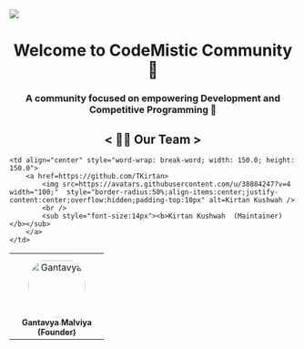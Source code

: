 <div>
<img align="center" src="https://i.imgur.com/4ASafy0.png">
</div>





<h1 align ="center"> Welcome to CodeMistic Community🎉 </h1>

<h3 align="center">A community focused on empowering Development and Competitive Programming  🚀</h3>

<h2 align ="center"> < 👨‍💻 Our Team > </h2>


<table align="center">
<tr>
    <td align="center" style="word-wrap: break-word; width: 150.0; height: 150.0">
        <a href=https://github.com/gantavyamalviya>
            <img src=https://avatars.githubusercontent.com/u/39916680?v=4 width="100;"  style="border-radius:50%;align-items:center;justify-content:center;overflow:hidden;padding-top:10px" alt=Gantavya Malviya (founder)/>
            <br />
            <sub style="font-size:14px"><b>Gantavya Malviya (Founder)</b></sub>
        </a>
    </td>
   
    <td align="center" style="word-wrap: break-word; width: 150.0; height: 150.0">
        <a href=https://github.com/TKirtan>
            <img src=https://avatars.githubusercontent.com/u/38884247?v=4 width="100;"  style="border-radius:50%;align-items:center;justify-content:center;overflow:hidden;padding-top:10px" alt=Kirtan Kushwah />
            <br />
            <sub style="font-size:14px"><b>Kirtan Kushwah  (Maintainer)</b></sub>
        </a>
    </td>
    
</tr>
</table>
